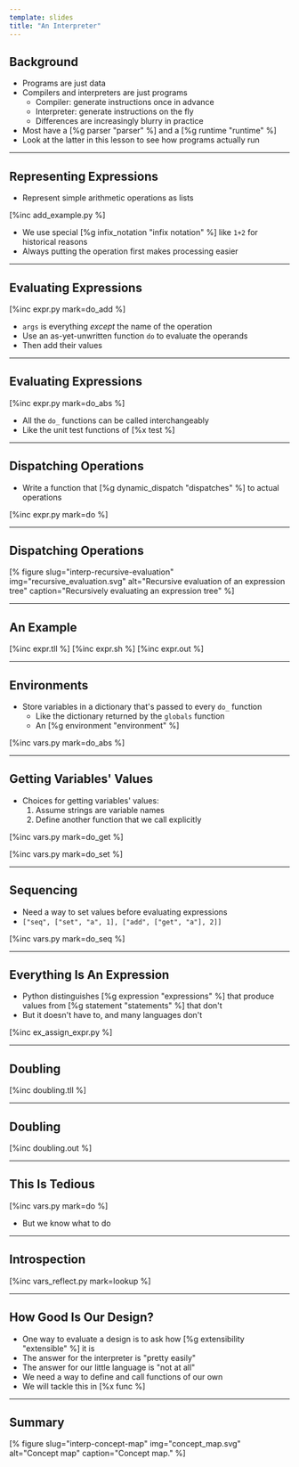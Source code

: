 ```yaml
---
template: slides
title: "An Interpreter"
---
```


## Background

-   Programs are just data
-   Compilers and interpreters are just programs
    -   Compiler: generate instructions once in advance
    -   Interpreter: generate instructions on the fly
    -   Differences are increasingly blurry in practice
-   Most have a [%g parser "parser" %] and a [%g runtime "runtime" %]
-   Look at the latter in this lesson to see how programs actually run

---

## Representing Expressions

-   Represent simple arithmetic operations as lists

[%inc add_example.py %]

-   We use special [%g infix_notation "infix notation" %] like `1+2` for historical reasons
-   Always putting the operation first makes processing easier

---

## Evaluating Expressions

[%inc expr.py mark=do_add %]

-   `args` is everything _except_ the name of the operation
-   Use an as-yet-unwritten function `do` to evaluate the operands
-   Then add their values

---

## Evaluating Expressions

[%inc expr.py mark=do_abs %]

-   All the `do_` functions can be called interchangeably
-   Like the unit test functions of [%x test %]

---

## Dispatching Operations

-   Write a function that [%g dynamic_dispatch "dispatches" %] to actual operations

[%inc expr.py mark=do %]

---

## Dispatching Operations

[% figure
  slug="interp-recursive-evaluation"
  img="recursive_evaluation.svg"
  alt="Recursive evaluation of an expression tree"
  caption="Recursively evaluating an expression tree"
%]

---

## An Example

[%inc expr.tll %]
[%inc expr.sh %]
[%inc expr.out %]

---

## Environments

-   Store variables in a dictionary that's passed to every `do_` function
    -   Like the dictionary returned by the `globals` function
    -   An [%g environment "environment" %]

[%inc vars.py mark=do_abs %]

---

## Getting Variables' Values

-   Choices for getting variables' values:
    1.  Assume strings are variable names
    2.  Define another function that we call explicitly

[%inc vars.py mark=do_get %]

[%inc vars.py mark=do_set %]

---

## Sequencing

-   Need a way to set values before evaluating expressions
-   `["seq", ["set", "a", 1], ["add", ["get", "a"], 2]]`

[%inc vars.py mark=do_seq %]

---

<!--# class="aside" -->

## Everything Is An Expression

-   Python distinguishes [%g expression "expressions" %] that produce values
    from [%g statement "statements" %] that don't
-   But it doesn't have to, and many languages don't

[%inc ex_assign_expr.py %]

---

## Doubling

[%inc doubling.tll %]

---

## Doubling

[%inc doubling.out %]

---

## This Is Tedious

[%inc vars.py mark=do %]

-   But we know what to do

---

## Introspection

[%inc vars_reflect.py mark=lookup %]

---

<!--# class="aside" -->

## How Good Is Our Design?

-   One way to evaluate a design is to ask how [%g extensibility "extensible" %] it is
-   The answer for the interpreter is "pretty easily"
-   The answer for our little language is "not at all"
-   We need a way to define and call functions of our own
-   We will tackle this in [%x func %]

---

<!--# class="summary" -->

## Summary	       

[% figure
   slug="interp-concept-map"
   img="concept_map.svg"
   alt="Concept map"
   caption="Concept map."
%]
